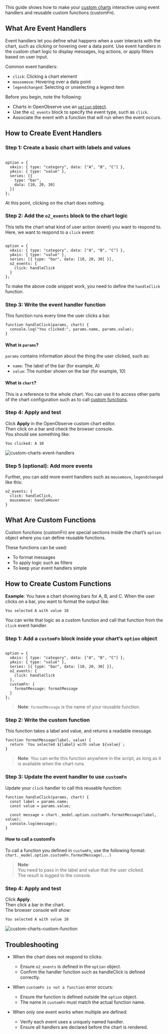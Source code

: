 This guide shows how to make your [custom charts](what-are-custom-charts.md) interactive using event handlers and reusable custom functions (customFn).

## What Are Event Handlers 

Event handlers let you define what happens when a user interacts with the chart, such as clicking or hovering over a data point. Use event handlers in the custom chart logic to display messages, log actions, or apply filters based on user input.

Common event handlers: 

- `click`: Clicking a chart element  
- `mousemove`: Hovering over a data point  
- `legendchanged`: Selecting or unselecting a legend item

Before you begin, note the following: 

- Charts in OpenObserve use an [`option` object](what-are-custom-charts.md/#the-option-object).  
- Use the `o2_events` block to specify the event type, such as `click`.  
- Associate the event with a function that will run when the event occurs.

## How to Create Event Handlers

### Step 1: Create a basic chart with labels and values

```linenums="1"

option = {  
  xAxis: { type: "category", data: ["A", "B", "C"] },  
  yAxis: { type: "value" },  
  series: [{  
    type: "bar",  
    data: [10, 20, 30]  
  }]  
};  
```  
At this point, clicking on the chart does nothing. 

### Step 2: Add the `o2_events` block to the chart logic
This tells the chart what kind of user action (event) you want to respond to.  
Here, we want to respond to a `click` event:

```linenums="1"

option = {  
  xAxis: { type: "category", data: ["A", "B", "C"] },  
  yAxis: { type: "value" },  
  series: [{ type: "bar", data: [10, 20, 30] }],  
  o2_events: {  
    click: handleClick  
  }  
};  
```  
To make the above code snippet work, you need to define the `handleClick` function.

### Step 3: Write the event handler function  
This function runs every time the user clicks a bar.

```linenums="9"  
function handleClick(params, chart) {  
  console.log("You clicked:", params.name, params.value);  
}  
```

#### What is `params`?  
`params` contains information about the thing the user clicked, such as: 

* `name`: The label of the bar (for example, A)  
* `value`: The number shown on the bar (for example, 10)

#### What is `chart`?  
This is a reference to the whole chart. You can use it to access other parts of the chart configuration such as to call [custom functions](#what-are-custom-functions). 

### Step 4: Apply and test  
Click **Apply** in the OpenObserve custom chart editor.  
Then click on a bar and check the browser console.   
You should see something like:   
```  
You clicked: A 10  
```  
![custom-charts-event-handlers](../../../images/custom-charts-event-handlers.png)

### Step 5 (optional): Add more events  
Further, you can add more event handlers such as `mousemove`, `legendchanged` like this:  

```linenums="1"  
o2_events: {  
  click: handleClick,  
  mousemove: handleHover  
}  
```

## What Are Custom Functions

Custom functions (customFn) are special sections inside the chart’s `option` object where you can define reusable functions.

These functions can be used:

- To format messages  
- To apply logic such as filters  
- To keep your event handlers simple

## How to Create Custom Functions

**Example**: You have a chart showing bars for A, B, and C. When the user clicks on a bar, you want to format the output like:   
```  
You selected A with value 10  
```  
You can write that logic as a custom function and call that function from the `click` event handler.

### Step 1: Add a `customFn` block inside your chart’s `option` object

```linenums="1"

option = {  
  xAxis: { type: "category", data: ["A", "B", "C"] },  
  yAxis: { type: "value" },  
  series: [{ type: "bar", data: [10, 20, 30] }],  
  o2_events: {  
    click: handleClick  
  },  
  customFn: {  
    formatMessage: formatMessage  
  }  
};

```  
> **Note**: `formatMessage` is the name of your reusable function.

### Step 2: Write the custom function  
This function takes a label and value, and returns a readable message.

```linenums="12"
function formatMessage(label, value) {  
  return `You selected ${label} with value ${value}`;  
}  
```  
> **Note**: You can write this function anywhere in the script, as long as it is available when the chart runs.

### Step 3: Update the event handler to use `customFn`  
Update your `click` handler to call this reusable function:

```linenums="15"
function handleClick(params, chart) {  
  const label = params.name;  
  const value = params.value;

  const message = chart._model.option.customFn.formatMessage(label, value);  
  console.log(message);  
}  
```

#### How to call a customFn  
To call a function you defined in `customFn`, use the following format: `chart._model.option.customFn.formatMessage(...)`

> **Note**:   
> You need to pass in the label and value that the user clicked.  
> The result is logged to the console.

### Step 4: Apply and test  
Click **Apply**.  
Then click a bar in the chart.  
The browser console will show:

```  
You selected A with value 10  
```
![custom-charts-custom-function](../../../images/custom-charts-custom-function.png)


## Troubleshooting

- When the chart does not respond to clicks:

    - Ensure `o2_events` is defined in the `option` object.  
    - Confirm the handler function such as handleClick is defined correctly.

- When `customFn is not a function` error occurs:

    - Ensure the function is defined outside the `option` object.  
    - The name in `customFn` must match the actual function name. 

- When only one event works when multiple are defined:

    - Verify each event uses a uniquely named handler.  
    - Ensure all handlers are declared before the chart is rendered. 


